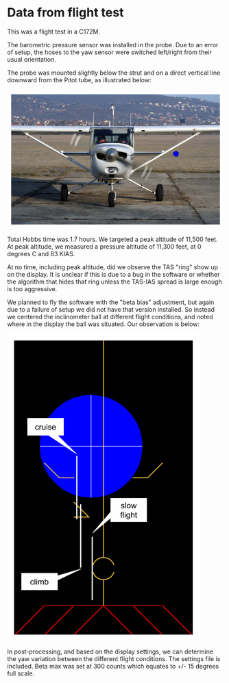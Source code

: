 # Data from flight test

This was a flight test in a C172M.

The barometric pressure sensor was installed in the probe. Due to an
error of setup, the hoses to the yaw sensor were switched left/right
from their usual orientation.

The probe was mounted slightly below the strut and on a direct
vertical line downward from the Pitot tube, as illustrated below:

![Probe mounting](probe-mounting.png)

Total Hobbs time was 1.7 hours. We targeted a peak altitude of 11,500
feet. At peak altitude, we measured a pressure altitude of 11,300
feet, at 0 degrees C and 83 KIAS.

At no time, including peak altitude, did we observe the TAS "ring"
show up on the display. It is unclear if this is due to a bug in the
software or whether the algorithm that hides that ring unless the
TAS-IAS spread is large enough is too aggressive.

We planned to fly the software with the "beta bias" adjustment, but
again due to a failure of setup we did not have that version
installed. So instead we centered the inclinometer ball at different
flight conditions, and noted where in the display the ball was
situated. Our observation is below:

![Yaw positions](yaw-positions.png)

In post-processing, and based on the display settings, we can
determine the yaw variation between the different flight
conditions. The settings file is included. Beta max was set at 300
counts which equates to +/- 15 degrees full scale.
